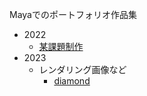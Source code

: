 Mayaでのポートフォリオ作品集

- 2022
   - [某課題制作](maya2022/02/某課題制作/)
- 2023
   - レンダリング画像など
      - [diamond](maya2023/07/rendering/diamond)

